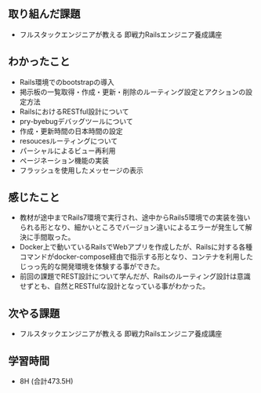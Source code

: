 ## 取り組んだ課題
- フルスタックエンジニアが教える 即戦力Railsエンジニア養成講座
  
## わかったこと  
- Rails環境でのbootstrapの導入
- 掲示板の一覧取得・作成・更新・削除のルーティング設定とアクションの設定方法
- RailsにおけるRESTful設計について
- pry-byebugデバッグツールについて
- 作成・更新時間の日本時間の設定
- resoucesルーティングについて
- パーシャルによるビュー再利用
- ページネーション機能の実装
- フラッシュを使用したメッセージの表示
  
## 感じたこと  
- 教材が途中までRails7環境で実行され、途中からRails5環境での実装を強いられる形となり、細かいところでバージョン違いによるエラーが発生して解決に手間取った。
- Docker上で動いているRailsでWebアプリを作成したが、Railsに対する各種コマンドがdocker-compose経由で指示する形となり、コンテナを利用したじっっ先的な開発環境を体験する事ができた。
- 前回の課題でREST設計について学んだが、Railsのルーティング設計は意識せずとも、自然とRESTfulな設計となっている事がわかった。
  
## 次やる課題  
- フルスタックエンジニアが教える 即戦力Railsエンジニア養成講座
  
## 学習時間  
- 8H (合計473.5H)
